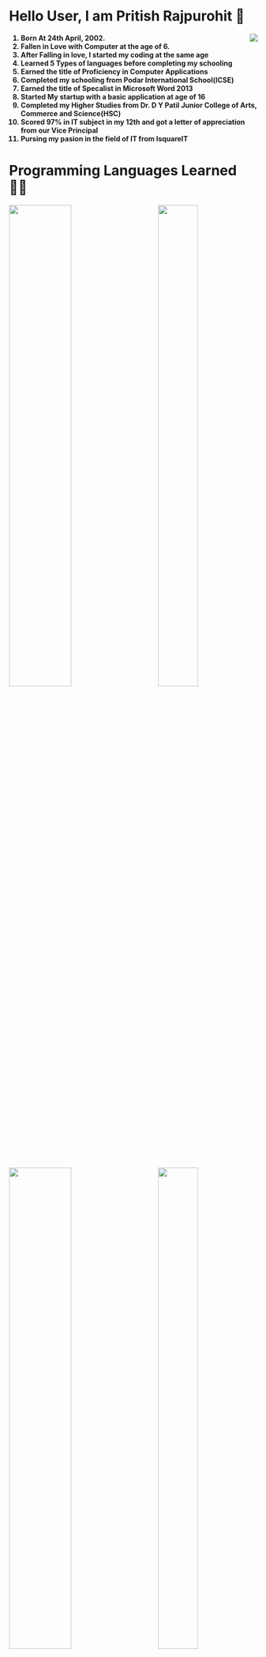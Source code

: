 <h1>Hello User, I am Pritish Rajpurohit 👋</h1>
<ol align="left" type="1"><img src ="https://cdn.dribbble.com/users/1068771/screenshots/14225432/media/0da8c461ba3920a8c827d864a6e051ed.jpg?compress=1&resize=400x300" align="right">
  <b>
    <li>Born At 24th April, 2002.</li>
    <li>Fallen in Love with Computer at the age of 6.</li>
    <li>After Falling in love, I started my coding at the same age</li>
    <li>Learned 5 Types of languages before completing my schooling</li>
    <li>Earned the title of Proficiency in Computer Applications</li>
    <li>Completed my schooling from Podar International School(ICSE)</li>
    <li>Earned the title of Specalist in Microsoft Word 2013</li>
    <li> Started My startup with a basic application at age of 16</li>
    <li>Completed my Higher Studies from Dr. D Y Patil Junior College of Arts, Commerce and Science(HSC)</li>
    <li>Scored 97% in IT subject in my 12th and got a letter of appreciation from our Vice Principal</li>
    <li>Pursing my pasion in the field of IT from IsquareIT</li>
  </b>
</ol>
<h1>Programming Languages Learned 👨‍💻</h1>
<img src="https://aws1.discourse-cdn.com/sitepoint/original/3X/b/5/b59a78e2ed76c705f3c0dcb300f3f222aefdcd99.png" align="left" width="50%" height="50%">
<img src="https://www.theindianwire.com/wp-content/uploads/2018/06/java.jpg" align="right" width="40%" height="50%">
<br>
<img src="https://i.pinimg.com/474x/77/fc/a5/77fca518c18ea242a72d26e649148567.jpg" align="left" width="50%" height="50%">
<img src="https://www.pragimtech.com/wp-content/uploads/2020/03/c-tutorial-for-beginners.png" align="right" width="40%" height="50%">
<br>
